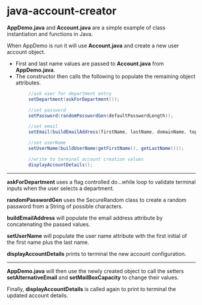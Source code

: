 # java-account-creator

**AppDemo.java** and **Account.java** are a simple example of class instantiation and functions in Java.

When AppDemo is run it will use **Account.java** and create a new user account object.
- First and last name values are passed to **Account.java** from **AppDemo.java**.
- The constructor then calls the following to populate the remaining object attributes.
```Java
        //ask user for department entry
        setDepartment(askForDepartment());

        //set password
        setPassword(randomPasswordGen(defaultPasswordLength));

        //set email
        setEmail(buildEmailAddress(firstName, lastName, domainName, topDomain));

        //set userName
        setUserName(buildUserName(getFirstName(), getLastName()));

        //write to terminal account creation values
        displayAccountDetails();
```

---

**askForDepartment** uses a flag controlled do...while loop to validate terminal inputs when the user selects a department.

**randomPasswordGen** uses the SecureRandom class to create a random password from a String of possible characters.

**buildEmailAddress** will populate the email address attribute by concatenating the passed values.

**setUserName** will populate the user name attribute with the first initial of the first name plus the last name.

**displayAccountDetails** prints to terminal the new account configuration.

---

**AppDemo.java** will then use the newly created object to call the setters **setAlternativeEmail**  and **setMailBoxCapacity** to change their values.

Finally, **displayAccountDetails** is called again to print to terminal the updated account details.